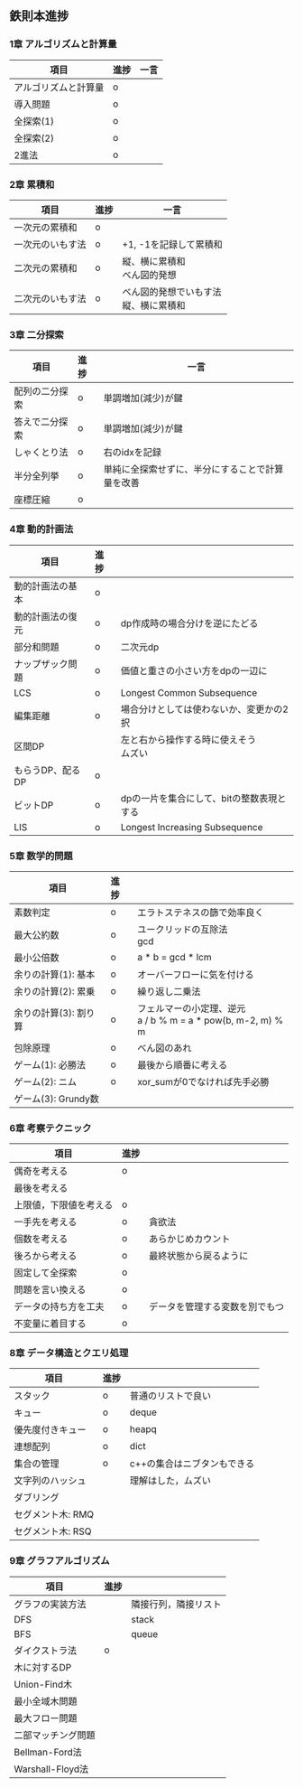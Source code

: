 ## 鉄則本進捗

### 1章 アルゴリズムと計算量
| 項目         | 進捗  | 一言  |
|------------|:----|-----|
| アルゴリズムと計算量 | o   |     |
| 導入問題       | o   |     |
| 全探索(1)     | o   |     |
| 全探索(2)     | o   |     |
| 2進法        | o   |     |

### 2章 累積和

| 項目       | 進捗  | 一言                      |
|----------|:----|-------------------------|
| 一次元の累積和  | o   |                         |
| 一次元のいもす法 | o   | +1, -1を記録して累積和          |
| 二次元の累積和  | o   | 縦、横に累積和<br/>べん図的発想      |
| 二次元のいもす法 | o   | べん図的発想でいもす法<br/>縦、横に累積和 |

### 3章 二分探索

| 項目      | 進捗  | 一言                       |
|---------|:----|--------------------------|
| 配列の二分探索 | o   | 単調増加(減少)が鍵               |
| 答えで二分探索 | o   | 単調増加(減少)が鍵               |
| しゃくとり法  | o   | 右のidxを記録                 |
| 半分全列挙   | o   | 単純に全探索せずに、半分にすることで計算量を改善 |
| 座標圧縮    | o   |                          |

### 4章 動的計画法

| 項目         | 進捗  |                                |
|------------|:----|--------------------------------|
| 動的計画法の基本   | o   |                                |
| 動的計画法の復元   | o   | dp作成時の場合分けを逆にたどる               |
| 部分和問題      | o   | 二次元dp                          |
| ナップザック問題   | o   | 価値と重さの小さい方をdpの一辺に              |
| LCS        | o   | Longest Common Subsequence     |
| 編集距離       | o   | 場合分けとしては使わないか、変更かの2択           |
| 区間DP       |     | 左と右から操作する時に使えそう<br/>ムズい        |
| もらうDP、配るDP | o   |                                |
| ビットDP      | o   | dpの一片を集合にして、bitの整数表現とする        |
| LIS        | o   | Longest Increasing Subsequence |

### 5章 数学的問題

| 項目              | 進捗  |                                                     |
|-----------------|:----|-----------------------------------------------------|
| 素数判定            | o   | エラトステネスの篩で効率良く                                      |
| 最大公約数           | o   | ユークリッドの互除法<br/>gcd                                  |
| 最小公倍数           | o   | a * b = gcd * lcm                                   |
| 余りの計算(1): 基本    | o   | オーバーフローに気を付ける                                       |
| 余りの計算(2): 累乗    | o   | 繰り返し二乗法                                             |
| 余りの計算(3): 割り算   | o   | フェルマーの小定理、逆元<br/>a / b % m = a * pow(b, m-2, m) % m |
| 包除原理            | o   | べん図のあれ                                              |
| ゲーム(1): 必勝法     | o   | 最後から順番に考える                                          |
| ゲーム(2): ニム      | o   | xor_sumが0でなければ先手必勝                                  |
| ゲーム(3): Grundy数 |     |                                                     |

### 6章 考察テクニック
| 項目          | 進捗  |                 |
|-------------|:----|-----------------|
| 偶奇を考える      | o   |                 |
| 最後を考える      |     |                 |
| 上限値，下限値を考える | o   |                 |
| 一手先を考える     | o   | 貪欲法             |
| 個数を考える      | o   | あらかじめカウント       |
| 後ろから考える     | o   | 最終状態から戻るように     |
| 固定して全探索     | o   |                 |
| 問題を言い換える    | o   |                 |
| データの持ち方を工夫  | o   | データを管理する変数を別でもつ |
| 不変量に着目する    | o   |                 |

### 8章 データ構造とクエリ処理
| 項目          | 進捗  |                 |
|-------------|:----|-----------------|
| スタック        | o   | 普通のリストで良い       |
| キュー         | o   | deque           |
| 優先度付きキュー    | o   | heapq           |
| 連想配列        | o   | dict            |
| 集合の管理       | o   | c++の集合はニブタンもできる |
| 文字列のハッシュ    |     | 理解はした，ムズい       |
| ダブリング       |     |                 |
| セグメント木: RMQ |     |                 |
| セグメント木: RSQ |     |                 |

### 9章 グラフアルゴリズム
| 項目              | 進捗  |            |
|-----------------|:----|------------|
| グラフの実装方法        |     | 隣接行列，隣接リスト |
| DFS             |     | stack      |
| BFS             |     | queue      |
| ダイクストラ法         | o   |            |
| 木に対するDP         |     |            |
| Union-Find木     |     |            |
| 最小全域木問題         |     |            |
| 最大フロー問題         |     |            |
| 二部マッチング問題       |     |            |
| Bellman-Ford法   |     |            |
| Warshall-Floyd法 |     |            |
